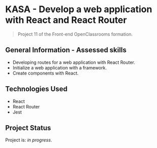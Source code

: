 # KASA - Develop a web application with React and React Router 

> Project 11 of the Front-end OpenClassrooms formation.

## General Information - Assessed skills
- Developing routes for a web application with React Router.
- Initialize a web application with a framework.
- Create components with React.

## Technologies Used
- React
- React Router
- Jest


## Project Status
Project is: _in progress_.